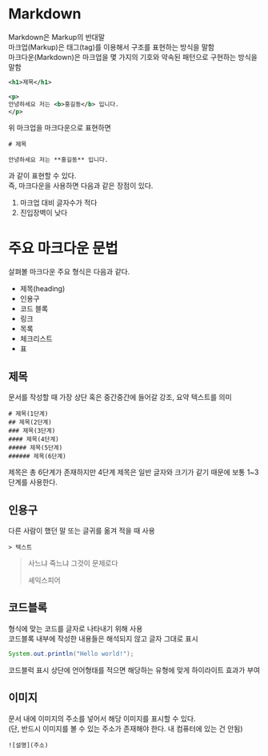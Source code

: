 # Markdown

Markdown은 Markup의 반대말  
마크업(Markup)은 태그(tag)를 이용해서 구조를 표현하는 방식을 말함  
마크다운(Markdown)은 마크업을 몇 가지의 기호와 약속된 패턴으로 구현하는 방식을 말함  

  ```xml
<h1>제목</h1>

<p>
  안녕하세요 저는 <b>홍길동</b> 입니다.
</p>
```

  위 마크업을 마크다운으로 표현하면  
```
# 제목

안녕하세요 저는 **홍길동** 입니다.
```
과 같이 표현할 수 있다.  
즉, 마크다운을 사용하면 다음과 같은 장점이 있다.  

1. 마크업 대비 글자수가 적다
2. 진입장벽이 낮다

# 주요 마크다운 문법  

살펴볼 마크다운 주요 형식은 다음과 같다.

- 제목(heading)
- 인용구
- 코드 블록
- 링크
- 목록
- 체크리스트
- 표

## 제목

문서를 작성할 때 가장 상단 혹은 중간중간에 들어갈 강조, 요약 텍스트를 의미

```
# 제목(1단계)
## 제목(2단계)
### 제목(3단계)
#### 제목(4단계)
##### 제목(5단계)
###### 제목(6단계)
```

제목은 총 6단계가 존재하지만 4단계 제목은 일반 글자와 크기가 같기 때문에 보통 1~3단계를 사용한다.

## 인용구

다른 사람이 했던 말 또는 글귀를 옮겨 적을 때 사용

```
> 텍스트
```

> 사느냐 죽느냐 그것이 문제로다
>
> 셰익스피어

## 코드블록

형식에 맞는 코드를 글자로 나타내기 위해 사용  
코드블록 내부에 작성한 내용들은 해석되지 않고 글자 그대로 표시

```java
System.out.println("Hello world!");
```

코드블럭 표시 상단에 언어형태를 적으면 해당하는 유형에 맞게 하이라이트 효과가 부여

## 이미지

문서 내에 이미지의 주소를 넣어서 해당 이미지를 표시할 수 있다.  
(단, 반드시 이미지를 볼 수 있는 주소가 존재해야 한다. 내 컴퓨터에 있는 건 안됨)

```
![설명](주소)
```

